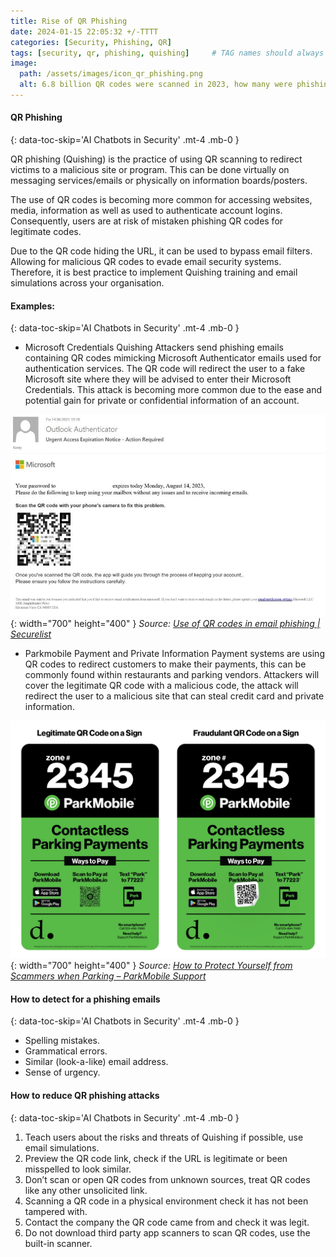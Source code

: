 ```yaml
---
title: Rise of QR Phishing 
date: 2024-01-15 22:05:32 +/-TTTT
categories: [Security, Phishing, QR]
tags: [security, qr, phishing, quishing]     # TAG names should always be lowercase
image:
  path: /assets/images/icon_qr_phishing.png
  alt: 6.8 billion QR codes were scanned in 2023, how many were phishing?
---
```


####  QR Phishing
{: data-toc-skip='AI Chatbots in Security' .mt-4 .mb-0 }

QR phishing (Quishing) is the practice of using QR scanning to redirect victims to a malicious site or program. This can be done virtually on messaging services/emails or physically on information boards/posters. 

The use of QR codes is becoming more common for accessing websites, media, information as well as used to authenticate account logins. Consequently, users are at risk of mistaken phishing QR codes for legitimate codes.  

Due to the QR code hiding the URL, it can be used to bypass email filters. Allowing for malicious QR codes to evade email security systems. Therefore, it is best practice to implement Quishing training and email simulations across your organisation. 


####  Examples:
{: data-toc-skip='AI Chatbots in Security' .mt-4 .mb-0 }

- Microsoft Credentials Quishing
Attackers send phishing emails containing QR codes mimicking Microsoft Authenticator emails used for authentication services. The QR code will redirect the user to a fake Microsoft site where they will be advised to enter their Microsoft Credentials. This attack is becoming more common due to the ease and potential gain for private or confidential information of an account.

![Desktop View](/assets/images/pages/rise_of_qr_phishing/microsoft_qr_phishing.png){: width="700" height="400" }
_Source: [Use of QR codes in email phishing | Securelist](https://securelist.com/qr-codes-in-phishing/110676/)_

- Parkmobile Payment and Private Information
Payment systems are using QR codes to redirect customers to make their payments, this can be commonly found within restaurants and parking vendors. Attackers will cover the legitimate QR code with a malicious code, the attack will redirect the user to a malicious site that can steal credit card and private information. 

![Desktop View](/assets/images/pages/rise_of_qr_phishing/parkmobile_qr_phishing.png){: width="700" height="400" }
_Source: [How to Protect Yourself from Scammers when Parking – ParkMobile Support](https://support.parkmobile.io/hc/en-us/articles/4419948027405-How-to-Protect-Yourself-from-Scammers-when-Parking-)_

####  How to detect for a phishing emails
{: data-toc-skip='AI Chatbots in Security' .mt-4 .mb-0 }

- Spelling mistakes. 
- Grammatical errors. 
- Similar (look-a-like) email address. 
- Sense of urgency. 

####  How to reduce QR phishing attacks
{: data-toc-skip='AI Chatbots in Security' .mt-4 .mb-0 }

1. Teach users about the risks and threats of Quishing if possible, use email simulations. 
2. Preview the QR code link, check if the URL is legitimate or been misspelled to look similar. 
3. Don’t scan or open QR codes from unknown sources, treat QR codes like any other unsolicited link. 
4. Scanning a QR code in a physical environment check it has not been tampered with. 
5. Contact the company the QR code came from and check it was legit. 
6. Do not download third party app scanners to scan QR codes, use the built-in scanner. 